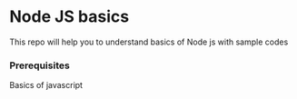 # Node JS basics

This repo will help you to understand basics of Node js with sample codes 

### Prerequisites

Basics of javascript

